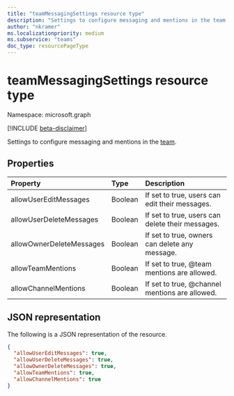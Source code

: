 ```yaml
---
title: "teamMessagingSettings resource type"
description: "Settings to configure messaging and mentions in the team."
author: "nkramer"
ms.localizationpriority: medium
ms.subservice: "teams"
doc_type: resourcePageType
---
```


# teamMessagingSettings resource type

Namespace: microsoft.graph

[!INCLUDE [beta-disclaimer](../../includes/beta-disclaimer.md)]

Settings to configure messaging and mentions in the [team](team.md).

## Properties
| Property	   | Type	|Description|
|:---------------|:--------|:----------|
|allowUserEditMessages|Boolean|If set to true, users can edit their messages.|
|allowUserDeleteMessages|Boolean|If set to true, users can delete their messages.|
|allowOwnerDeleteMessages|Boolean|If set to true, owners can delete any message.|
|allowTeamMentions|Boolean|If set to true, @team mentions are allowed.|
|allowChannelMentions|Boolean|If set to true, @channel mentions are allowed.|

## JSON representation

The following is a JSON representation of the resource.

<!-- {
  "blockType": "resource",
  "@odata.type": "microsoft.graph.teamMessagingSettings"
}-->

```json
{
  "allowUserEditMessages": true,
  "allowUserDeleteMessages": true,
  "allowOwnerDeleteMessages": true,
  "allowTeamMentions": true,
  "allowChannelMentions": true    
}
```

<!-- uuid: 8fcb5dbc-d5aa-4681-8e31-b001d5168d79
2015-10-25 14:57:30 UTC -->
<!--
{
  "type": "#page.annotation",
  "description": "team's messagingSettings resource",
  "keywords": "",
  "section": "documentation",
  "tocPath": "",
  "suppressions": []
}
-->


